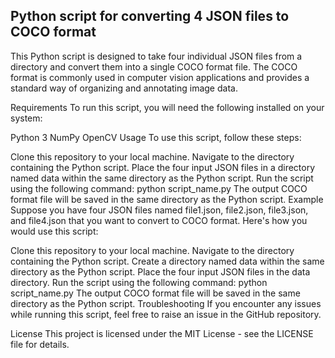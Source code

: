 ## **Python script for converting 4 JSON files to COCO format**


This Python script is designed to take four individual JSON files from a directory and convert them into a single COCO format file. The COCO format is commonly used in computer vision applications and provides a standard way of organizing and annotating image data.

Requirements
To run this script, you will need the following installed on your system:

Python 3
NumPy
OpenCV
Usage
To use this script, follow these steps:

Clone this repository to your local machine.
Navigate to the directory containing the Python script.
Place the four input JSON files in a directory named data within the same directory as the Python script.
Run the script using the following command: python script_name.py
The output COCO format file will be saved in the same directory as the Python script.
Example
Suppose you have four JSON files named file1.json, file2.json, file3.json, and file4.json that you want to convert to COCO format. Here's how you would use this script:

Clone this repository to your local machine.
Navigate to the directory containing the Python script.
Create a directory named data within the same directory as the Python script.
Place the four input JSON files in the data directory.
Run the script using the following command: python script_name.py
The output COCO format file will be saved in the same directory as the Python script.
Troubleshooting
If you encounter any issues while running this script, feel free to raise an issue in the GitHub repository.

License
This project is licensed under the MIT License - see the LICENSE file for details.
